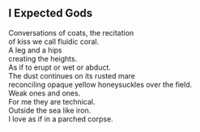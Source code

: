 I Expected Gods
---------------
Conversations of coats, the recitation  
of kiss we call fluidic coral.  
A leg and a hips  
creating the heights.  
As if to erupt or wet or abduct.  
The dust continues on its rusted mare  
reconciling opaque yellow honeysuckles over the field.  
Weak ones and ones.  
For me they are technical.  
Outside the sea like iron.  
I love as if in a parched corpse.  
